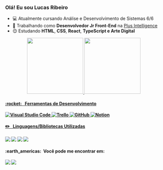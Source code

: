 ### Olá! Eu sou Lucas Ribeiro

- 💻 Atualmente cursando Análise e Desenvolvimento de Sistemas 6/6
- 💼 Trabalhando como **Desenvolvedor Jr Front-End** na <a href="https://www.plusintelligence.com.br">Plus Intelligence</a>
- 😊 Estudando <b>HTML</b>, <b>CSS</b>, <b>React</b>, <b>TypeScript<b/> e <b>Arte Digital</b>


<div align="center">
  <a href="https://github.com/Lucas-RCS">
  <img height="180em" src="https://github-readme-stats.vercel.app/api?username=Lucas-RCS&show_icons=true&theme=radical&include_all_commits=true&count_private=true"/>
  <img height="180em" src="https://github-readme-stats.vercel.app/api/top-langs/?username=Lucas-RCS&layout=compact&langs_count=7&theme=radical"/>
</div>


<h4><b>:rocket: &nbsp; Ferramentas de Desenvolvimento</b></h4>

![Visual Studio Code](https://img.shields.io/badge/-Visual%20Studio%20Code-333333?style=for-the-badge&logo=visual-studio-code&logoColor=007ACC)
![Trello](https://img.shields.io/badge/-TRELLO-F4F2F6?style=for-the-badge&logo=trello&logoColor=69A5DC)
![GitHub](https://img.shields.io/badge/-GITHUB-363636?style=for-the-badge&logo=GITHUB&logoColor=WHITE)
![Notion](https://img.shields.io/badge/-NOTION-FFF?style=for-the-badge&logo=notion&logoColor=black)
 
  <h4><b>✏️ &nbsp; Linguagens/Bibliotecas Utilizadas</b></h4>
<div> 
 <a href="" target="_blank"><img src="https://img.shields.io/badge/-HTML5-2E2E2E?style=for-the-badge&logo=html5&logoColor=DB6731" target="_blank"></a>
  <a href="" target="_blank"><img src="https://img.shields.io/badge/-CSS3-0E3245?style=for-the-badge&logo=css3&logoColor=2EA9E5" target="_blank"></a>
  <a href="" target="_blank"><img src="https://img.shields.io/badge/-JavaScript-DCCE1A?style=for-the-badge&logo=javascript&logoColor=262100" target="_blank"></a>
   <a href="#" target="_blank"><img src="https://img.shields.io/badge/-React-0C94D9?style=for-the-badge&logo=React&logoColor=white" target="_blank"></a> 
</div>

<h4><b>:earth_americas: &nbsp;Você pode me encontrar em:</b></h4>

<div>
   <a href="https://www.linkedin.com/in/lucas-ribeiro-261790242/" target="_blank"><img src="https://img.shields.io/badge/-LinkedIn-%230077B5?style=for-the-badge&logo=linkedin&logoColor=white" target="_blank"></a>
   <a href="https://www.instagram.com/lucasribeiro_26" target="_blank"><img src="https://img.shields.io/badge/-Instagram-%23E4405F?style=for-the-badge&logo=instagram&logoColor=white" target="_blank"></a>
</div>
